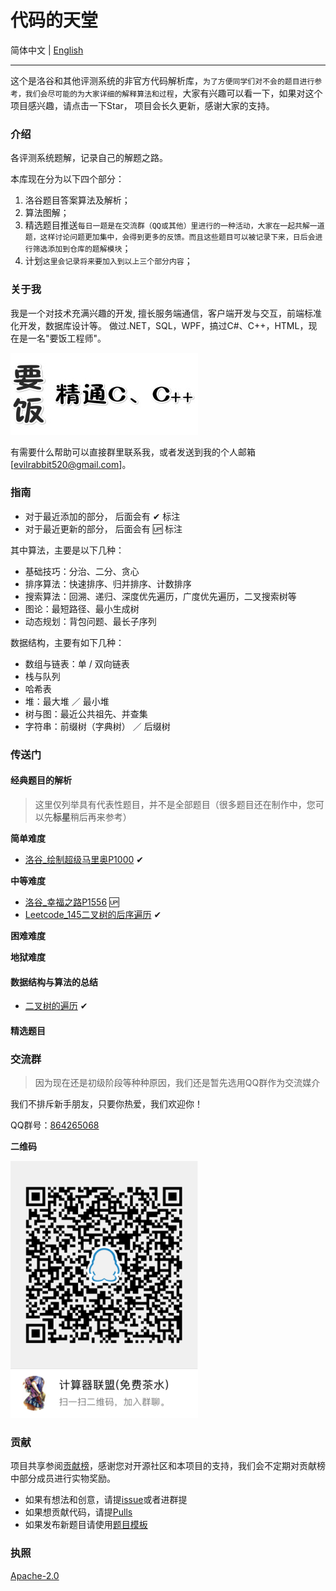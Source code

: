 # 代码的天堂

简体中文 | [English](./README_en.md)

---

这个是洛谷和其他评测系统的非官方代码解析库，`为了方便同学们对不会的题目进行参考，我们会尽可能的为大家详细的解释算法和过程`，大家有兴趣可以看一下，如果对这个项目感兴趣，请点击一下Star， 项目会长久更新，感谢大家的支持。

### 介绍

各评测系统题解，记录自己的解题之路。

本库现在分为以下四个部分：

1. 洛谷题目答案算法及解析；
2. 算法图解；
3. 精选题目推送`每日一题是在交流群（QQ或其他）里进行的一种活动，大家在一起共解一道题，这样讨论问题更加集中，会得到更多的反馈。而且这些题目可以被记录下来，日后会进行筛选添加到仓库的题解模块`；
4. 计划`这里会记录将来要加入到以上三个部分内容`；

### 关于我

我是一个对技术充满兴趣的开发, 擅长服务端通信，客户端开发与交互，前端标准化开发，数据库设计等。
做过.NET，SQL，WPF，搞过C#、C++，HTML，现在是一名"要饭工程师"。

![要饭精通CC++.jpg](./assets/要饭精通CC++.jpg)

有需要什么帮助可以直接群里联系我，或者发送到我的个人邮箱 [evilrabbit520@gmail.com]。

### 指南

- 对于最近添加的部分， 后面会有 ✔ 标注
- 对于最近更新的部分， 后面会有 🆙 标注

其中算法，主要是以下几种：

- 基础技巧：分治、二分、贪心
- 排序算法：快速排序、归并排序、计数排序
- 搜索算法：回溯、递归、深度优先遍历，广度优先遍历，二叉搜索树等
- 图论：最短路径、最小生成树
- 动态规划：背包问题、最长子序列

数据结构，主要有如下几种：

- 数组与链表：单 / 双向链表
- 栈与队列
- 哈希表
- 堆：最大堆 ／ 最小堆
- 树与图：最近公共祖先、并查集
- 字符串：前缀树（字典树） ／ 后缀树

### 传送门

#### 经典题目的解析

> 这里仅列举具有代表性题目，并不是全部题目（很多题目还在制作中，您可以先**标星**稍后再来参考）

**简单难度**

- [洛谷_绘制超级马里奥P1000](./Analysis/simple/2019-08-23_绘制超级马里奥P1000.md) ✔

**中等难度**

- [洛谷_幸福之路P1556](./Analysis/medium/2019-08-23_幸福之路P1556.md) 🆙
- [Leetcode_145二叉树的后序遍历](./Analysis/Data-structure-and-algorithm-code/2019-08-24_144二叉树的前序遍历.md) ✔

**困难难度**

**地狱难度**

#### 数据结构与算法的总结

- [二叉树的遍历](./Analysis/DataStructureAndAlgorithm/二叉树的遍历.md) ✔

#### 精选题目

### 交流群

>因为现在还是初级阶段等种种原因，我们还是暂先选用QQ群作为交流媒介

我们不排斥新手朋友，只要你热爱，我们欢迎你！

QQ群号：[864265068](https://jq.qq.com/?_wv=1027&k=5GIj36O)

**二维码**

![QRC.png](./assets/QRC.png)

### 贡献

项目共享参阅[贡献榜](https://github.com/Evilrabbit520/Hall/graphs/contributors)，感谢您对开源社区和本项目的支持，我们会不定期对贡献榜中部分成员进行实物奖励。

- 如果有想法和创意，请提[issue](https://github.com/Evilrabbit520/Hall/issues)或者进群提
- 如果想贡献代码，请提[Pulls](https://github.com/Evilrabbit520/Hall/pulls)
- 如果发布新题目请使用[题目模板](./template/Template.md)

### 执照

[Apache-2.0](./LICENSE.txt)
